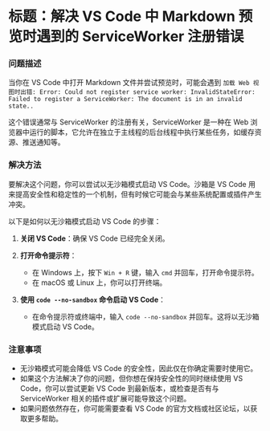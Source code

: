 # 标题：解决 VS Code 中 Markdown 预览时遇到的 ServiceWorker 注册错误

### 问题描述

当你在 VS Code 中打开 Markdown 文件并尝试预览时，可能会遇到 `加载 Web 视图时出错: Error: Could not register service worker: InvalidStateError: Failed to register a ServiceWorker: The document is in an invalid state..`

这个错误通常与 ServiceWorker 的注册有关，ServiceWorker 是一种在 Web 浏览器中运行的脚本，它允许在独立于主线程的后台线程中执行某些任务，如缓存资源、推送通知等。

### 解决方法

要解决这个问题，你可以尝试以无沙箱模式启动 VS Code。沙箱是 VS Code 用来提高安全性和稳定性的一个机制，但有时候它可能会与某些系统配置或插件产生冲突。

以下是如何以无沙箱模式启动 VS Code 的步骤：

1. **关闭 VS Code**：确保 VS Code 已经完全关闭。

2. **打开命令提示符**：
   - 在 Windows 上，按下 `Win + R` 键，输入 `cmd` 并回车，打开命令提示符。
   - 在 macOS 或 Linux 上，你可以打开终端。

3. **使用 `code --no-sandbox` 命令启动 VS Code**：
   - 在命令提示符或终端中，输入 `code --no-sandbox` 并回车。这将以无沙箱模式启动 VS Code。

### 注意事项

- 无沙箱模式可能会降低 VS Code 的安全性，因此仅在你确定需要时使用它。
- 如果这个方法解决了你的问题，但你想在保持安全性的同时继续使用 VS Code，你可以尝试更新 VS Code 到最新版本，或检查是否有与 ServiceWorker 相关的插件或扩展可能导致这个问题。
- 如果问题依然存在，你可能需要查看 VS Code 的官方文档或社区论坛，以获取更多帮助。

